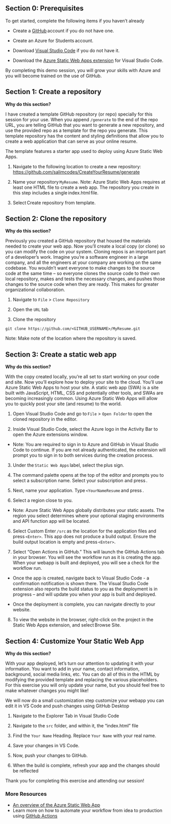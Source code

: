 ## Section 0: Prerequisites 

To get started, complete the following items if you haven’t already 

- Create a [GitHub](https://github.com/) account  if you do not have one.

- Create an Azure for Students account. 

- Download [Visual Studio Code](https://code.visualstudio.com/Download) if you do not have it. 

- Download the [Azure Static Web Apps extension](https://marketplace.visualstudio.com/items?itemName=ms-azuretools.vscode-azurestaticwebapps) for Visual Studio Code.

By completing this demo session, you will grow your skills with Azure and you will become trained on the use of GitHub. 
 
## Section 1: Create a repository 

**Why do this section?**

I have created a template GitHub repository (or repo) specially for this session for your use. When you append `/generate` to the end of the repo URL, you are telling GitHub that you want to generate a new repository, and use the provided repo as a template for the repo you generate. This template repository has the content and styling definitions that allow you to create a web application that can serve as your online resume. 

The template features a starter app used to deploy using Azure Static Web Apps. 

1. Navigate to the following location to create a new repository: https://github.com/salimcodes/CreateYourResume/generate 

2. Name your repository `MyResume`. Note: Azure Static Web Apps requires at least one HTML file to create a web app. The repository you create in this step includes a single index.html file. 

3. Select Create repository from template. 

## Section 2: Clone the repository 

**Why do this section?**

Previously you created a GitHub repository that housed the materials needed to create your web app.  Now you’ll create a local copy (or clone) so you can modify the code on your system. Cloning repos is an important part of a developer’s work. Imagine you’re a software engineer in a large company, and all the engineers at your company are working on the same codebase. You wouldn’t want everyone to make changes to the source code at the same time – so everyone clones the source code to their own local repository, makes and tests the necessary changes, and pushes those changes to the source code when they are ready. This makes for greater organizational collaboration. 

1. Navigate to `File` > `Clone Repository` 

2. Open the `URL` tab 

3. Clone the repository

```
git clone https://github.com/<GITHUB_USERNAME>/MyResume.git
```


Note: Make note of the location where the repository is saved.  

## Section 3: Create a static web app 

**Why do this section?**

With the copy created locally, you’re all set to start working on your code and site. Now you’ll explore how to deploy your site to the cloud. You’ll use Azure Static Web Apps to host your site. A static web app (SWA) is a site built with JavaScript, HTML, CSS and potentially other tools, and SWAs are becoming increasingly common. Using Azure Static Web Apps will allow you to quickly post your site (and resume) to the world. 

1. Open Visual Studio Code and go to `File` > `Open Folder` to open the cloned repository in the editor.  

2. Inside Visual Studio Code, select the Azure logo in the Activity Bar to open the Azure extensions window. 

- Note: You are required to sign in to Azure and GitHub in Visual Studio Code to continue. If you are not already authenticated, the extension will prompt you to sign in to both services during the creation process. 

3. Under the `Static Web Apps` label, select the plus sign. 

4. The command palette opens at the top of the editor and prompts you to select a subscription name. Select your subscription and press <Enter>. 

5. Next, name your application. Type `<YourNameResume` and press <Enter>. 

5. Select a region close to you. 
- Note: Azure Static Web Apps globally distributes your static assets. The region you select determines where your optional staging environments and API function app will be located. 

6. Select Custom  Enter `/src` as the location for the application files and press `<Enter>`. This app does not produce a build output. Ensure the build output location is empty and press `<Enter>`. 

7. Select “Open Actions in GitHub.” This will launch the GitHub Actions tab in your browser. You will see the workflow run as it is creating the app. When your webapp is built and deployed, you will see a check for the workflow run.   

- Once the app is created, navigate back to Visual Studio Code - a confirmation notification is shown there. The Visual Studio Code extension also reports the build status to you as the deployment is in progress – and will update you when your app is built and deployed.  

- Once the deployment is complete, you can navigate directly to your website. 

8. To view the website in the browser, right-click on the project in the Static Web Apps extension, and select Browse Site. 


## Section 4: Customize Your Static Web App 

**Why do this section?**

With your app deployed, let’s turn our attention to updating it with your information. You want to add in your name, contact information, background, social media links, etc. You can do all of this in the HTML by modifying the provided template and replacing the various placeholders. For this exercise you will only update your name, but you should feel free to make whatever changes you might like! 

We will now do a small customization step customize your webapp you can edit it in VS Code and push changes using GitHub Desktop  

1. Navigate to the Explorer Tab in Visual Studio Code   

2. Navigate to the `src` folder, and within it, the “index.html” file  

3. Find the `Your Name` Heading. Replace `Your Name` with your real name.   

4. Save your changes in VS Code.   

5. Now, push your changes to GitHub.   
 
6. When the build is complete, refresh your app and the changes should be reflected  

Thank you for completing this exercise and attending our session!  

### More Resources 
- [An overview of the Azure Static Web App](https://learn.microsoft.com/en-us/azure/static-web-apps/overview)
- Learn more on how to automate your workflow from idea to production using [GitHub Actions](https://github.com/features/actions)
